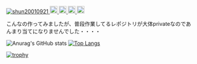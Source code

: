 <p align="left">
  <a href="https://github.com/shun20010921/shun20010921/">
    <img src="https://komarev.com/ghpvc/?username=shun20010921" alt="shun20010921" />
  </a>
  <a href="http://twitter.com/shun_k_tech">
    <img height="20" src="https://img.shields.io/twitter/follow/shun_k_tech?label=Twitter&logo=twitter&style=flat" />
  </a>
  <a href="https://github.com/shun20010921">
    <img height="20" src="https://img.shields.io/github/followers/shun20010921?label=follow&logo=github&style=flat" />
  </a>
  <a href="http://qiita.com/Shunk_">
    <img height="20" src="https://qiita-badge.apiapi.app/s/Shunk_/posts.svg" />
  </a>
  <//qiita.com/Shunk_">
    <img height="20" src="https://qiita-badge.apiapi.app/s/Shunk_/contributions.svg" />
  </a>
</p>
  
  
こんなの作ってみましたが、普段作業してるレポジトリが大体privateなのであんまり当てになりませんでした・・・・ 


![Anurag's GitHub stats](https://github-readme-stats.vercel.app/api?username=shun20010921&show_icons=true&theme=radical)
[![Top Langs](https://github-readme-stats.vercel.app/api/top-langs/?username=shun20010921)](https://github.com/anuraghazra/github-readme-stats)


  [![trophy](https://github-profile-trophy.vercel.app/?username=shun20010921&theme=onedark)](https://github.com/ryo-ma/github-profile-trophy)
